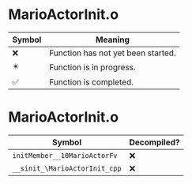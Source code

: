 # MarioActorInit.o
| Symbol | Meaning 
| ------------- | ------------- 
| :x: | Function has not yet been started. 
| :eight_pointed_black_star: | Function is in progress. 
| :white_check_mark: | Function is completed. 


# MarioActorInit.o
| Symbol | Decompiled? |
| ------------- | ------------- |
| `initMember__10MarioActorFv` | :x: |
| `__sinit_\MarioActorInit_cpp` | :x: |
